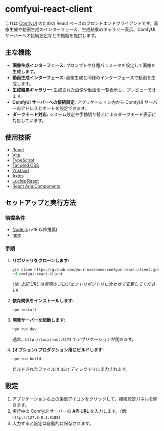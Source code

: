 # comfyui-react-client

これは [ComfyUI](https://github.com/comfyanonymous/ComfyUI) のための React ベースのフロントエンドクライアントです。画像生成や動画生成のインターフェース、生成結果のギャラリー表示、ComfyUI サーバーへの接続設定などの機能を提供します。

## 主な機能

* **画像生成インターフェース:** プロンプトや各種パラメータを設定して画像を生成します。
* **動画生成インターフェース:** 画像生成と同様のインターフェースで動画を生成します。
* **生成結果ギャラリー:** 生成された画像や動画を一覧表示し、プレビューできます。
* **ComfyUI サーバーへの接続設定:** アプリケーション内から ComfyUI サーバーのアドレスとポートを設定できます。
* **ダークモード対応:** システム設定や手動切り替えによるダークモード表示に対応しています。

## 使用技術

* [React](https://react.dev/)
* [Vite](https://vitejs.dev/)
* [TypeScript](https://www.typescriptlang.org/)
* [Tailwind CSS](https://tailwindcss.com/)
* [Zustand](https://github.com/pmndrs/zustand)
* [Axios](https://axios-http.com/)
* [Lucide React](https://lucide.dev/)
* [React Aria Components](https://react-spectrum.adobe.com/react-aria/react-aria-components.html)

## セットアップと実行方法

### 前提条件

* [Node.js](https://nodejs.org/) (v18 以降推奨)
* [npm](https://www.npmjs.com/)

### 手順

1. **リポジトリをクローンします:**

    ```bash
    git clone https://github.com/your-username/comfyui-react-client.git
    cd comfyui-react-client
    ```

    *(注: 上記 URL は実際のプロジェクトリポジトリに合わせて変更してください)*

2. **依存関係をインストールします:**

    ```bash
    npm install
    ```

3. **開発サーバーを起動します:**

    ```bash
    npm run dev
    ```

    通常、`http://localhost:5173` でアプリケーションが開きます。

4. **(オプション) プロダクション用にビルドします:**

    ```bash
    npm run build
    ```

    ビルドされたファイルは `dist` ディレクトリに出力されます。

## 設定

1. アプリケーション右上の歯車アイコンをクリックして、接続設定パネルを開きます。
2. 実行中の ComfyUI サーバーの **API URL** を入力します。（例: `http://127.0.0.1:8188`）
3. 入力すると設定は自動的に保存されます。
